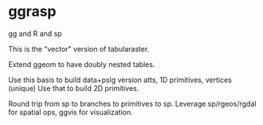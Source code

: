 # ggrasp

gg and R and sp

This is the "vector" version of tabularaster. 

Extend ggeom to have doubly nested tables. 

Use this basis to build data+pslg version atts, 1D primitives, vertices (unique)
Use that to build 2D primitives. 

Round trip from sp to branches to primitives to sp. Leverage sp/rgeos/rgdal for spatial ops, ggvis for visualization. 

